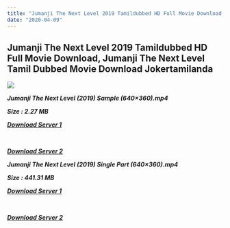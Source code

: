 ```yaml
---
title: "Jumanji The Next Level 2019 Tamildubbed HD Full Movie Download, Jumanji The Next Level Tamil Dubbed Movie Download Jokertamilanda"
date: "2020-04-09"
---
```


## Jumanji The Next Level 2019 Tamildubbed HD Full Movie Download, Jumanji The Next Level Tamil Dubbed Movie Download Jokertamilanda

![](https://images.moviebuff.com/e6e60a3f-8ef0-43dd-86b5-a80e55a9d2dc?w=1000)

_**Jumanji The Next Level (2019) Sample (640×360).mp4**_

_**Size : 2.27 MB**_

_**[Download Server 1](http://c1.wetransfer.vip/files/Tamil{a3b04ca4513862e5e6faa05865f310bf9da13080b46bbc045b167bb82cb0d9ff}20Dubbed{a3b04ca4513862e5e6faa05865f310bf9da13080b46bbc045b167bb82cb0d9ff}20Movies/Tamil{a3b04ca4513862e5e6faa05865f310bf9da13080b46bbc045b167bb82cb0d9ff}202019{a3b04ca4513862e5e6faa05865f310bf9da13080b46bbc045b167bb82cb0d9ff}20Dubbed{a3b04ca4513862e5e6faa05865f310bf9da13080b46bbc045b167bb82cb0d9ff}20Movies/Jumanji{a3b04ca4513862e5e6faa05865f310bf9da13080b46bbc045b167bb82cb0d9ff}20The{a3b04ca4513862e5e6faa05865f310bf9da13080b46bbc045b167bb82cb0d9ff}20Next{a3b04ca4513862e5e6faa05865f310bf9da13080b46bbc045b167bb82cb0d9ff}20Level{a3b04ca4513862e5e6faa05865f310bf9da13080b46bbc045b167bb82cb0d9ff}20(2019)/Jumanji{a3b04ca4513862e5e6faa05865f310bf9da13080b46bbc045b167bb82cb0d9ff}20The{a3b04ca4513862e5e6faa05865f310bf9da13080b46bbc045b167bb82cb0d9ff}20Next{a3b04ca4513862e5e6faa05865f310bf9da13080b46bbc045b167bb82cb0d9ff}20Level{a3b04ca4513862e5e6faa05865f310bf9da13080b46bbc045b167bb82cb0d9ff}20(2019){a3b04ca4513862e5e6faa05865f310bf9da13080b46bbc045b167bb82cb0d9ff}20HQ{a3b04ca4513862e5e6faa05865f310bf9da13080b46bbc045b167bb82cb0d9ff}20DVDScr/Jumanji{a3b04ca4513862e5e6faa05865f310bf9da13080b46bbc045b167bb82cb0d9ff}20The{a3b04ca4513862e5e6faa05865f310bf9da13080b46bbc045b167bb82cb0d9ff}20Next{a3b04ca4513862e5e6faa05865f310bf9da13080b46bbc045b167bb82cb0d9ff}20Level{a3b04ca4513862e5e6faa05865f310bf9da13080b46bbc045b167bb82cb0d9ff}20(2019){a3b04ca4513862e5e6faa05865f310bf9da13080b46bbc045b167bb82cb0d9ff}20Sample{a3b04ca4513862e5e6faa05865f310bf9da13080b46bbc045b167bb82cb0d9ff}20(640x360).mp4)**_

_**[  
](http://c1.wetransfer.vip/files/Tamil{a3b04ca4513862e5e6faa05865f310bf9da13080b46bbc045b167bb82cb0d9ff}20Dubbed{a3b04ca4513862e5e6faa05865f310bf9da13080b46bbc045b167bb82cb0d9ff}20Movies/Tamil{a3b04ca4513862e5e6faa05865f310bf9da13080b46bbc045b167bb82cb0d9ff}202019{a3b04ca4513862e5e6faa05865f310bf9da13080b46bbc045b167bb82cb0d9ff}20Dubbed{a3b04ca4513862e5e6faa05865f310bf9da13080b46bbc045b167bb82cb0d9ff}20Movies/Jumanji{a3b04ca4513862e5e6faa05865f310bf9da13080b46bbc045b167bb82cb0d9ff}20The{a3b04ca4513862e5e6faa05865f310bf9da13080b46bbc045b167bb82cb0d9ff}20Next{a3b04ca4513862e5e6faa05865f310bf9da13080b46bbc045b167bb82cb0d9ff}20Level{a3b04ca4513862e5e6faa05865f310bf9da13080b46bbc045b167bb82cb0d9ff}20(2019)/Jumanji{a3b04ca4513862e5e6faa05865f310bf9da13080b46bbc045b167bb82cb0d9ff}20The{a3b04ca4513862e5e6faa05865f310bf9da13080b46bbc045b167bb82cb0d9ff}20Next{a3b04ca4513862e5e6faa05865f310bf9da13080b46bbc045b167bb82cb0d9ff}20Level{a3b04ca4513862e5e6faa05865f310bf9da13080b46bbc045b167bb82cb0d9ff}20(2019){a3b04ca4513862e5e6faa05865f310bf9da13080b46bbc045b167bb82cb0d9ff}20HQ{a3b04ca4513862e5e6faa05865f310bf9da13080b46bbc045b167bb82cb0d9ff}20DVDScr/Jumanji{a3b04ca4513862e5e6faa05865f310bf9da13080b46bbc045b167bb82cb0d9ff}20The{a3b04ca4513862e5e6faa05865f310bf9da13080b46bbc045b167bb82cb0d9ff}20Next{a3b04ca4513862e5e6faa05865f310bf9da13080b46bbc045b167bb82cb0d9ff}20Level{a3b04ca4513862e5e6faa05865f310bf9da13080b46bbc045b167bb82cb0d9ff}20(2019){a3b04ca4513862e5e6faa05865f310bf9da13080b46bbc045b167bb82cb0d9ff}20Sample{a3b04ca4513862e5e6faa05865f310bf9da13080b46bbc045b167bb82cb0d9ff}20(640x360).mp4)**_

_**[Download Server 2](http://c1.wetransfer.vip/files/Tamil{a3b04ca4513862e5e6faa05865f310bf9da13080b46bbc045b167bb82cb0d9ff}20Dubbed{a3b04ca4513862e5e6faa05865f310bf9da13080b46bbc045b167bb82cb0d9ff}20Movies/Tamil{a3b04ca4513862e5e6faa05865f310bf9da13080b46bbc045b167bb82cb0d9ff}202019{a3b04ca4513862e5e6faa05865f310bf9da13080b46bbc045b167bb82cb0d9ff}20Dubbed{a3b04ca4513862e5e6faa05865f310bf9da13080b46bbc045b167bb82cb0d9ff}20Movies/Jumanji{a3b04ca4513862e5e6faa05865f310bf9da13080b46bbc045b167bb82cb0d9ff}20The{a3b04ca4513862e5e6faa05865f310bf9da13080b46bbc045b167bb82cb0d9ff}20Next{a3b04ca4513862e5e6faa05865f310bf9da13080b46bbc045b167bb82cb0d9ff}20Level{a3b04ca4513862e5e6faa05865f310bf9da13080b46bbc045b167bb82cb0d9ff}20(2019)/Jumanji{a3b04ca4513862e5e6faa05865f310bf9da13080b46bbc045b167bb82cb0d9ff}20The{a3b04ca4513862e5e6faa05865f310bf9da13080b46bbc045b167bb82cb0d9ff}20Next{a3b04ca4513862e5e6faa05865f310bf9da13080b46bbc045b167bb82cb0d9ff}20Level{a3b04ca4513862e5e6faa05865f310bf9da13080b46bbc045b167bb82cb0d9ff}20(2019){a3b04ca4513862e5e6faa05865f310bf9da13080b46bbc045b167bb82cb0d9ff}20HQ{a3b04ca4513862e5e6faa05865f310bf9da13080b46bbc045b167bb82cb0d9ff}20DVDScr/Jumanji{a3b04ca4513862e5e6faa05865f310bf9da13080b46bbc045b167bb82cb0d9ff}20The{a3b04ca4513862e5e6faa05865f310bf9da13080b46bbc045b167bb82cb0d9ff}20Next{a3b04ca4513862e5e6faa05865f310bf9da13080b46bbc045b167bb82cb0d9ff}20Level{a3b04ca4513862e5e6faa05865f310bf9da13080b46bbc045b167bb82cb0d9ff}20(2019){a3b04ca4513862e5e6faa05865f310bf9da13080b46bbc045b167bb82cb0d9ff}20Sample{a3b04ca4513862e5e6faa05865f310bf9da13080b46bbc045b167bb82cb0d9ff}20(640x360).mp4)**_

**_Jumanji The Next Level (2019) Single Part (640×360).mp4_**

**_Size : 441.31 MB_**

**_[Download Server 1](http://c1.wetransfer.vip/files/Tamil{a3b04ca4513862e5e6faa05865f310bf9da13080b46bbc045b167bb82cb0d9ff}20Dubbed{a3b04ca4513862e5e6faa05865f310bf9da13080b46bbc045b167bb82cb0d9ff}20Movies/Tamil{a3b04ca4513862e5e6faa05865f310bf9da13080b46bbc045b167bb82cb0d9ff}202019{a3b04ca4513862e5e6faa05865f310bf9da13080b46bbc045b167bb82cb0d9ff}20Dubbed{a3b04ca4513862e5e6faa05865f310bf9da13080b46bbc045b167bb82cb0d9ff}20Movies/Jumanji{a3b04ca4513862e5e6faa05865f310bf9da13080b46bbc045b167bb82cb0d9ff}20The{a3b04ca4513862e5e6faa05865f310bf9da13080b46bbc045b167bb82cb0d9ff}20Next{a3b04ca4513862e5e6faa05865f310bf9da13080b46bbc045b167bb82cb0d9ff}20Level{a3b04ca4513862e5e6faa05865f310bf9da13080b46bbc045b167bb82cb0d9ff}20(2019)/Jumanji{a3b04ca4513862e5e6faa05865f310bf9da13080b46bbc045b167bb82cb0d9ff}20The{a3b04ca4513862e5e6faa05865f310bf9da13080b46bbc045b167bb82cb0d9ff}20Next{a3b04ca4513862e5e6faa05865f310bf9da13080b46bbc045b167bb82cb0d9ff}20Level{a3b04ca4513862e5e6faa05865f310bf9da13080b46bbc045b167bb82cb0d9ff}20(2019){a3b04ca4513862e5e6faa05865f310bf9da13080b46bbc045b167bb82cb0d9ff}20HQ{a3b04ca4513862e5e6faa05865f310bf9da13080b46bbc045b167bb82cb0d9ff}20DVDScr/Jumanji{a3b04ca4513862e5e6faa05865f310bf9da13080b46bbc045b167bb82cb0d9ff}20The{a3b04ca4513862e5e6faa05865f310bf9da13080b46bbc045b167bb82cb0d9ff}20Next{a3b04ca4513862e5e6faa05865f310bf9da13080b46bbc045b167bb82cb0d9ff}20Level{a3b04ca4513862e5e6faa05865f310bf9da13080b46bbc045b167bb82cb0d9ff}20(2019){a3b04ca4513862e5e6faa05865f310bf9da13080b46bbc045b167bb82cb0d9ff}20Single{a3b04ca4513862e5e6faa05865f310bf9da13080b46bbc045b167bb82cb0d9ff}20Part{a3b04ca4513862e5e6faa05865f310bf9da13080b46bbc045b167bb82cb0d9ff}20(640x360).mp4)_**

**_[  
](http://c1.wetransfer.vip/files/Tamil{a3b04ca4513862e5e6faa05865f310bf9da13080b46bbc045b167bb82cb0d9ff}20Dubbed{a3b04ca4513862e5e6faa05865f310bf9da13080b46bbc045b167bb82cb0d9ff}20Movies/Tamil{a3b04ca4513862e5e6faa05865f310bf9da13080b46bbc045b167bb82cb0d9ff}202019{a3b04ca4513862e5e6faa05865f310bf9da13080b46bbc045b167bb82cb0d9ff}20Dubbed{a3b04ca4513862e5e6faa05865f310bf9da13080b46bbc045b167bb82cb0d9ff}20Movies/Jumanji{a3b04ca4513862e5e6faa05865f310bf9da13080b46bbc045b167bb82cb0d9ff}20The{a3b04ca4513862e5e6faa05865f310bf9da13080b46bbc045b167bb82cb0d9ff}20Next{a3b04ca4513862e5e6faa05865f310bf9da13080b46bbc045b167bb82cb0d9ff}20Level{a3b04ca4513862e5e6faa05865f310bf9da13080b46bbc045b167bb82cb0d9ff}20(2019)/Jumanji{a3b04ca4513862e5e6faa05865f310bf9da13080b46bbc045b167bb82cb0d9ff}20The{a3b04ca4513862e5e6faa05865f310bf9da13080b46bbc045b167bb82cb0d9ff}20Next{a3b04ca4513862e5e6faa05865f310bf9da13080b46bbc045b167bb82cb0d9ff}20Level{a3b04ca4513862e5e6faa05865f310bf9da13080b46bbc045b167bb82cb0d9ff}20(2019){a3b04ca4513862e5e6faa05865f310bf9da13080b46bbc045b167bb82cb0d9ff}20HQ{a3b04ca4513862e5e6faa05865f310bf9da13080b46bbc045b167bb82cb0d9ff}20DVDScr/Jumanji{a3b04ca4513862e5e6faa05865f310bf9da13080b46bbc045b167bb82cb0d9ff}20The{a3b04ca4513862e5e6faa05865f310bf9da13080b46bbc045b167bb82cb0d9ff}20Next{a3b04ca4513862e5e6faa05865f310bf9da13080b46bbc045b167bb82cb0d9ff}20Level{a3b04ca4513862e5e6faa05865f310bf9da13080b46bbc045b167bb82cb0d9ff}20(2019){a3b04ca4513862e5e6faa05865f310bf9da13080b46bbc045b167bb82cb0d9ff}20Single{a3b04ca4513862e5e6faa05865f310bf9da13080b46bbc045b167bb82cb0d9ff}20Part{a3b04ca4513862e5e6faa05865f310bf9da13080b46bbc045b167bb82cb0d9ff}20(640x360).mp4)_**

**_[Download Server 2](http://c1.wetransfer.vip/files/Tamil{a3b04ca4513862e5e6faa05865f310bf9da13080b46bbc045b167bb82cb0d9ff}20Dubbed{a3b04ca4513862e5e6faa05865f310bf9da13080b46bbc045b167bb82cb0d9ff}20Movies/Tamil{a3b04ca4513862e5e6faa05865f310bf9da13080b46bbc045b167bb82cb0d9ff}202019{a3b04ca4513862e5e6faa05865f310bf9da13080b46bbc045b167bb82cb0d9ff}20Dubbed{a3b04ca4513862e5e6faa05865f310bf9da13080b46bbc045b167bb82cb0d9ff}20Movies/Jumanji{a3b04ca4513862e5e6faa05865f310bf9da13080b46bbc045b167bb82cb0d9ff}20The{a3b04ca4513862e5e6faa05865f310bf9da13080b46bbc045b167bb82cb0d9ff}20Next{a3b04ca4513862e5e6faa05865f310bf9da13080b46bbc045b167bb82cb0d9ff}20Level{a3b04ca4513862e5e6faa05865f310bf9da13080b46bbc045b167bb82cb0d9ff}20(2019)/Jumanji{a3b04ca4513862e5e6faa05865f310bf9da13080b46bbc045b167bb82cb0d9ff}20The{a3b04ca4513862e5e6faa05865f310bf9da13080b46bbc045b167bb82cb0d9ff}20Next{a3b04ca4513862e5e6faa05865f310bf9da13080b46bbc045b167bb82cb0d9ff}20Level{a3b04ca4513862e5e6faa05865f310bf9da13080b46bbc045b167bb82cb0d9ff}20(2019){a3b04ca4513862e5e6faa05865f310bf9da13080b46bbc045b167bb82cb0d9ff}20HQ{a3b04ca4513862e5e6faa05865f310bf9da13080b46bbc045b167bb82cb0d9ff}20DVDScr/Jumanji{a3b04ca4513862e5e6faa05865f310bf9da13080b46bbc045b167bb82cb0d9ff}20The{a3b04ca4513862e5e6faa05865f310bf9da13080b46bbc045b167bb82cb0d9ff}20Next{a3b04ca4513862e5e6faa05865f310bf9da13080b46bbc045b167bb82cb0d9ff}20Level{a3b04ca4513862e5e6faa05865f310bf9da13080b46bbc045b167bb82cb0d9ff}20(2019){a3b04ca4513862e5e6faa05865f310bf9da13080b46bbc045b167bb82cb0d9ff}20Single{a3b04ca4513862e5e6faa05865f310bf9da13080b46bbc045b167bb82cb0d9ff}20Part{a3b04ca4513862e5e6faa05865f310bf9da13080b46bbc045b167bb82cb0d9ff}20(640x360).mp4)_**
